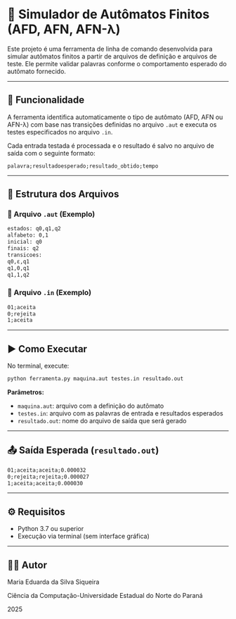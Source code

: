 # 🧠 Simulador de Autômatos Finitos (AFD, AFN, AFN-λ)

Este projeto é uma ferramenta de linha de comando desenvolvida para simular autômatos finitos a partir de arquivos de definição e arquivos de teste. Ele permite validar palavras conforme o comportamento esperado do autômato fornecido.

---

## 📌 Funcionalidade

A ferramenta identifica automaticamente o tipo de autômato (AFD, AFN ou AFN-λ) com base nas transições definidas no arquivo `.aut` e executa os testes especificados no arquivo `.in`.

Cada entrada testada é processada e o resultado é salvo no arquivo de saída com o seguinte formato:

```
palavra;resultadoesperado;resultado_obtido;tempo
```

---

## 📂 Estrutura dos Arquivos

### 📄 Arquivo `.aut` (Exemplo)

```txt
estados: q0,q1,q2
alfabeto: 0,1
inicial: q0
finais: q2
transicoes:
q0,ε,q1
q1,0,q1
q1,1,q2
```

### 📄 Arquivo `.in` (Exemplo)

```txt
01;aceita
0;rejeita
1;aceita
```

---

## ▶️ Como Executar

No terminal, execute:

```bash
python ferramenta.py maquina.aut testes.in resultado.out
```

**Parâmetros:**

- `maquina.aut`: arquivo com a definição do autômato
- `testes.in`: arquivo com as palavras de entrada e resultados esperados
- `resultado.out`: nome do arquivo de saída que será gerado

---

## 📤 Saída Esperada (`resultado.out`)

```txt
01;aceita;aceita;0.000032
0;rejeita;rejeita;0.000027
1;aceita;aceita;0.000030
```

---

## ⚙️ Requisitos

- Python 3.7 ou superior
- Execução via terminal (sem interface gráfica)

---

## 👨‍💻 Autor

Maria Eduarda da Silva Siqueira

Ciência da Computação-Universidade Estadual do Norte do Paraná

2025
